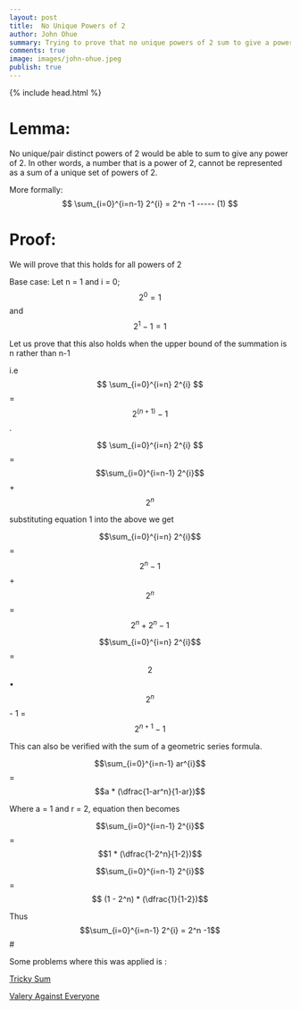 ```yaml
---
layout: post
title:  No Unique Powers of 2
author: John Ohue
summary: Trying to prove that no unique powers of 2 sum to give a power of 2
comments: true
image: images/john-ohue.jpeg
publish: true
---
```



{% include head.html %}


# Lemma:
No unique/pair distinct powers of 2 would be able to sum to give any power of 2. In other words,
a number that is a power of 2, cannot be represented as a sum of a unique set of powers of 2.

More formally: $$ \sum_{i=0}^{i=n-1} 2^{i} = 2^n -1 ----- (1) $$

# Proof: 
We will prove that this holds for all powers of 2

Base case:
Let n = 1 and i = 0;
$$ 2^0 = 1$$  and $$2^1 - 1 = 1$$


Let us  prove that this also holds when the upper bound of the summation is n rather than n-1

i.e $$ \sum_{i=0}^{i=n} 2^{i} $$ = $$ 2^{(n+1)} -1 $$.  

 $$ \sum_{i=0}^{i=n} 2^{i} $$  =  $$\sum_{i=0}^{i=n-1} 2^{i}$$  + $$2^n$$

 substituting equation 1 into the above we get

 $$\sum_{i=0}^{i=n} 2^{i}$$  =  $$2^n -1$$  + $$2^n$$   = $$2^n  + 2^n - 1$$

$$\sum_{i=0}^{i=n} 2^{i}$$   = $$2$$ • $$2^n$$ - 1 = $$2^{n+1} - 1$$


This can also be verified with the sum of a geometric series formula.

$$\sum_{i=0}^{i=n-1} ar^{i}$$ = $$a * (\dfrac{1-ar^n}{1-ar})$$

Where a = 1 and r = 2, equation then becomes

$$\sum_{i=0}^{i=n-1} 2^{i}$$ = $$1 * (\dfrac{1-2^n}{1-2})$$

$$\sum_{i=0}^{i=n-1} 2^{i}$$ = $$ (1 - 2^n) * (\dfrac{1}{1-2})$$

Thus
$$\sum_{i=0}^{i=n-1} 2^{i} = 2^n -1$$# 


Some problems where this was applied is :

[Tricky Sum](https://codeforces.com/contest/598/problem/A)

[Valery Against Everyone](https://codeforces.com/contest/1438/problem/B)

                           
  
